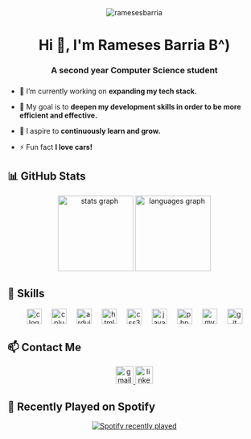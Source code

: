 <div align="center">
  <img src="https://komarev.com/ghpvc/?username=ramesesbarria&label=Profile%20views&color=0e75b6&style=flat" alt="ramesesbarria" />
</div>

<h1 align="center">Hi 👋, I'm Rameses Barria B^)</h1>
<h3 align="center" >A second year Computer Science student</h2>
<h3> </h3>

- 🔭 I’m currently working on **expanding my tech stack.**

- 🔭 My goal is to **deepen my development skills in order to be more efficient and effective.**

- 🔭 I aspire to **continuously learn and grow.**

- ⚡ Fun fact **I love cars!**

## 📊 GitHub Stats

<div align="center">
  <img src="https://github-readme-stats.vercel.app/api?username=ramesesbarria&hide_title=false&hide_rank=false&show_icons=true&include_all_commits=true&count_private=true&disable_animations=false&theme=dark&locale=en&hide_border=true&custom_title=Github%20Stats" height="150" alt="stats graph" />
  <img src="https://github-readme-stats.vercel.app/api/top-langs?username=ramesesbarria&locale=en&hide_title=false&layout=compact&card_width=320&langs_count=5&theme=dark&hide_border=true&custom_title=Most%20used%20languages" height="150" alt="languages graph" />
</div>

## 🚀 Skills

<div align="center">
  <img src="https://cdn.jsdelivr.net/gh/devicons/devicon/icons/c/c-original.svg" height="30" alt="c logo" />
  <img width="12" />
  <img src="https://cdn.jsdelivr.net/gh/devicons/devicon/icons/cplusplus/cplusplus-original.svg" height="30" alt="cplusplus logo" />
  <img width="12" />
  <img src="https://cdn.jsdelivr.net/gh/devicons/devicon/icons/arduino/arduino-original.svg" height="30" alt="arduino logo" />
  <img width="12" />
  <img src="https://cdn.jsdelivr.net/gh/devicons/devicon/icons/html5/html5-original.svg" height="30" alt="html5 logo" />
  <img width="12" />
  <img src="https://cdn.jsdelivr.net/gh/devicons/devicon/icons/css3/css3-original.svg" height="30" alt="css3 logo" />
  <img width="12" />
  <img src="https://cdn.jsdelivr.net/gh/devicons/devicon/icons/javascript/javascript-original.svg" height="30" alt="javascript logo" />
  <img width="12" />
  <img src="https://cdn.jsdelivr.net/gh/devicons/devicon/icons/php/php-original.svg" height="30" alt="php logo" />
  <img width="12" />
  <img src="https://cdn.jsdelivr.net/gh/devicons/devicon/icons/mysql/mysql-original.svg" height="30" alt="mysql logo" />
  <img width="12" />
  <img src="https://cdn.jsdelivr.net/gh/devicons/devicon/icons/git/git-original.svg" height="30" alt="git logo" />
</div>

## 📫 Contact Me

<div align="center">
  <a href="mailto:ramesesluis@gmail.com" target="_blank">
    <img src="https://img.shields.io/static/v1?message=%E2%80%8E%20&logo=gmail&label=%E2%80%8E%20&color=D14836&logoColor=red&labelColor=&style=for-the-badge" height="35" alt="gmail logo" />
  </a>
  <a href="https://www.linkedin.com/in/rameses-barria-206171146/" target="_blank">
    <img src="https://img.shields.io/static/v1?message=%E2%80%8E%20&logo=linkedin&label=%E2%80%8E%20&color=0077B5&logoColor=blue&labelColor=&style=for-the-badge" height="35" alt="linkedin logo" />
  </a>
</div>

## 🎵 Recently Played on Spotify

<div align="center">
  <a href="https://open.spotify.com/user/ramesesluis">
    <img src="https://spotify-recently-played-readme.vercel.app/api?user=ramesesluis&count=1&unique=true" alt="Spotify recently played" />
  </a>
</div>
